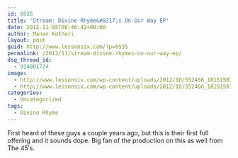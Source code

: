 ```yaml
---
id: 6535
title: 'Stream: Divine Rhyme&#8217;s On Our Way EP'
date: 2012-11-05T00:46:42+00:00
author: Manan Kothari
layout: post
guid: http://www.lessonsix.com/?p=6535
permalink: /2012/11/stream-divine-rhymes-on-our-way-ep/
dsq_thread_id:
  - 914001724
image:
  - http://www.lessonsix.com/wp-content/uploads/2012/10/552466_10151501024988712_615816466_n.jpg
  - http://www.lessonsix.com/wp-content/uploads/2012/10/552466_10151501024988712_615816466_n.jpg
categories:
  - Uncategorized
tags:
  - Divine Rhyme
---
```

First heard of these guys a couple years ago, but this is their first full offering and it sounds dope. Big fan of the production on this as well from The 45&#8242;s.